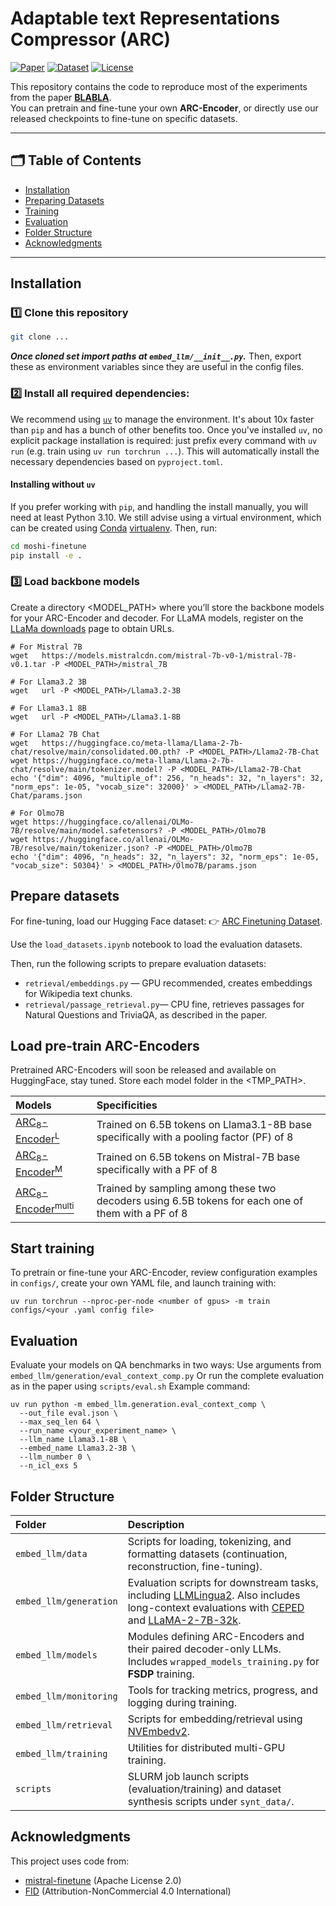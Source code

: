 #  Adaptable text Representations Compressor (ARC)

[![Paper](https://img.shields.io/badge/arXiv-Paper-red?logo=arxiv&logoColor=white)](https://arxiv.org/abs/<your-paper-id>)
[![Dataset](https://img.shields.io/badge/Dataset-HuggingFace-orange?logo=huggingface&logoColor=white)](https://huggingface.co/datasets/HippolyteP/ARC_finetuning)
[![License](https://img.shields.io/badge/license-Apache%202.0-green.svg)](https://www.apache.org/licenses/LICENSE-2.0)

This repository contains the code to reproduce most of the experiments from the paper [**BLABLA**](bla).  
You can pretrain and fine-tune your own **ARC-Encoder**, or directly use our released checkpoints to fine-tune on specific datasets.  

---

## 🗂️ Table of Contents
- [Installation](#-installation)
- [ Preparing Datasets](#-preparing-datasets)
- [Training](#-training)
- [Evaluation](#-evaluation)
- [Folder Structure](#-folder-structure)
- [Acknowledgments](#-acknowledgments)

---


## Installation

### 1️⃣ Clone this repository
```sh
git clone ...
```
***Once cloned set import paths at `embed_llm/__init__.py`.*** Then, export these as environment variables since they are useful in the config files. 

### 2️⃣ Install all required dependencies:
We recommend using [`uv`](https://docs.astral.sh/uv/) to manage the environment.
It's about 10x faster than `pip` and has a bunch of other benefits too.
Once you've installed `uv`, no explicit package installation is required:
just prefix every command with `uv run` (e.g. train using `uv run torchrun ...`).
This will automatically install the necessary dependencies based on `pyproject.toml`.

#### Installing without `uv`

If you prefer working with `pip`, and handling the install manually, you will need at least Python 3.10. 
We still advise using a virtual environment,
which can be created using [Conda](https://www.anaconda.com/docs/getting-started/miniconda/install#quickstart-install-instructions)
[virtualenv](https://virtualenv.pypa.io/en/latest/).
Then, run:

```sh
cd moshi-finetune
pip install -e .
```

### 3️⃣ Load backbone models

Create a directory <MODEL_PATH> where you’ll store the backbone models for your ARC-Encoder and decoder.
For LLaMA models, register on the [LLaMa downloads](https://www.llama.com/llama-downloads/)  page to obtain URLs.

```
# For Mistral 7B
wget   https://models.mistralcdn.com/mistral-7b-v0-1/mistral-7B-v0.1.tar -P <MODEL_PATH>/mistral_7B

# For Llama3.2 3B
wget   url -P <MODEL_PATH>/Llama3.2-3B

# For Llama3.1 8B
wget   url -P <MODEL_PATH>/Llama3.1-8B

# For Llama2 7B Chat
wget   https://huggingface.co/meta-llama/Llama-2-7b-chat/resolve/main/consolidated.00.pth? -P <MODEL_PATH>/Llama2-7B-Chat
wget https://huggingface.co/meta-llama/Llama-2-7b-chat/resolve/main/tokenizer.model? -P <MODEL_PATH>/Llama2-7B-Chat
echo '{"dim": 4096, "multiple_of": 256, "n_heads": 32, "n_layers": 32, "norm_eps": 1e-05, "vocab_size": 32000}' > <MODEL_PATH>/Llama2-7B-Chat/params.json

# For Olmo7B
wget https://huggingface.co/allenai/OLMo-7B/resolve/main/model.safetensors? -P <MODEL_PATH>/Olmo7B
wget https://huggingface.co/allenai/OLMo-7B/resolve/main/tokenizer.json? -P <MODEL_PATH>/Olmo7B
echo '{"dim": 4096, "n_heads": 32, "n_layers": 32, "norm_eps": 1e-05, "vocab_size": 50304}' > <MODEL_PATH>/Olmo7B/params.json
```


## Prepare datasets

For fine-tuning, load our Hugging Face dataset:
👉 [ARC Finetuning Dataset](https://huggingface.co/datasets/HippolyteP/ARC_finetuning). 

Use the `load_datasets.ipynb` notebook to load the evaluation datasets. 

Then,  run the following scripts to prepare evaluation datasets:
- `retrieval/embeddings.py` — GPU recommended, creates embeddings for Wikipedia text chunks.
- `retrieval/passage_retrieval.py`— CPU fine, retrieves passages for Natural Questions and TriviaQA, as described in the paper.


## Load pre-train ARC-Encoders
Pretrained ARC-Encoders will soon be released and available on HuggingFace, stay tuned. Store each model folder in the <TMP_PATH>.

| Models                | Specificities                                       | 
| :-------------------- | :-------------------------------------------------- | 
| [ARC<sub>8</sub>-Encoder<sup>L</sup>](link)| Trained on 6.5B tokens on Llama3.1-8B base specifically with a pooling factor (PF) of 8                                 |  
| [ARC<sub>8</sub>-Encoder<sup>M</sup>](link)| Trained on 6.5B tokens on Mistral-7B base specifically with a PF of 8                    |  
| [ARC<sub>8</sub>-Encoder<sup>multi</sup>](link)|    Trained by sampling among these two decoders using 6.5B tokens for each one of them with a PF of 8                       |  



## Start training 

To pretrain or fine-tune your ARC-Encoder, review configuration examples in `configs/`,
create your own YAML file, and launch training with:

```
uv run torchrun --nproc-per-node <number of gpus> -m train configs/<your .yaml config file>
```


## Evaluation
Evaluate your models on QA benchmarks in two ways:
Use arguments from `embed_llm/generation/eval_context_comp.py`
Or run the complete evaluation as in the paper using `scripts/eval.sh`
Example command:
```
uv run python -m embed_llm.generation.eval_context_comp \
  --out_file eval.json \
  --max_seq_len 64 \
  --run_name <your_experiment_name> \
  --llm_name Llama3.1-8B \
  --embed_name Llama3.2-3B \
  --llm_number 0 \
  --n_icl_exs 5

```

## Folder Structure
| Folder                 | Description                                                                                                                                                                                                                                                            |
| :--------------------- | :--------------------------------------------------------------------------------------------------------------------------------------------------------------------------------------------------------------------------------------------------------------------- |
| `embed_llm/data`       | Scripts for loading, tokenizing, and formatting datasets (continuation, reconstruction, fine-tuning).                                                                                                                                                                  |
| `embed_llm/generation` | Evaluation scripts for downstream tasks, including [LLMLingua2](https://arxiv.org/abs/2403.12968). Also includes long-context evaluations with [CEPED](https://arxiv.org/abs/2402.16617) and [LLaMA-2-7B-32k](https://huggingface.co/togethercomputer/LLaMA-2-7B-32K). |
| `embed_llm/models`     | Modules defining ARC-Encoders and their paired decoder-only LLMs. Includes `wrapped_models_training.py` for **FSDP** training.                                                                                                                                         |
| `embed_llm/monitoring` | Tools for tracking metrics, progress, and logging during training.                                                                                                                                                                                                     |
| `embed_llm/retrieval`  | Scripts for embedding/retrieval using [NVEmbedv2](https://arxiv.org/abs/2405.17428).                                                                                                                                                                                   |
| `embed_llm/training`   | Utilities for distributed multi-GPU training.                                                                                                                                                                                                                          |
| `scripts`              | SLURM job launch scripts (evaluation/training) and dataset synthesis scripts under `synt_data/`.                                                                                                                                                                       |
##   Acknowledgments
This project uses code from:
- [mistral-finetune](https://github.com/mistralai/mistral-finetune)  (Apache License 2.0)
- [FID](https://github.com/facebookresearch/FiD) (Attribution-NonCommercial 4.0 International)